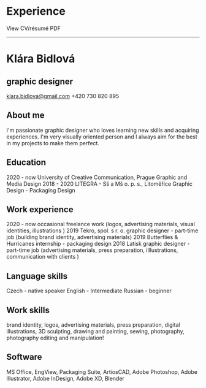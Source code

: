 # Experience

View CV/résumé PDF

---

# Klára Bidlová
## graphic designer
klara.bidlova@gmail.com
+420 730 820 895

## About me
I'm passionate graphic designer who loves learning new skills and acquiring experiences.
I'm very visually oriented person and I always aim for the best in my projects to make them perfect.

## Education
2020 - now
University of Creative Communication, Prague
Graphic and Media Design
2018 - 2020 
LITEGRA - Sš a Mš o. p. s., Litoměřice
Graphic Design - Packaging Design

## Work experience
2020 - now
occasional freelance work
(logos, advertising materials, visual identities,   illustrations )
2019
Tekro, spol. s r. o. 
graphic designer - part-time job
(building brand identity, advertising materials)
2019
Butterflies & Hurricanes
internship - packaging design
2018
Latisk
graphic designer - part-time job
(advertising materials, press preparation, 
illlustrations, communication with clients )

## Language skills 
Czech - native speaker
English - Intermediate
Russian - beginner

## Work skills
brand identity, logos, advertising materials, press preparation, digital illustrations, 3D sculpting, drawing and painting, sewing, photography, photography editing and manipulation!

## Software
MS Office, EngView, Packaging Suite, 
ArtiosCAD, Adobe Photoshop, Adobe Illustrator, Adobe InDesign, Adobe XD, Blender

